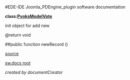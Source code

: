 #EDE-IDE Joomla_PDEngine_plugin
software documentation

**class:[PvoksModelVote](../PvoksModelVote.md)**



init object for add new

@return void

##public function newRecord () 


[source](../../../site/models/voteModel.php)

[sw.docs root](../)

*created by documentCreator*

